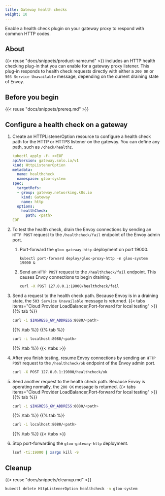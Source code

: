 ```yaml
---
title: Gateway health checks
weight: 10
---
```


Enable a health check plugin on your gateway proxy to respond with common HTTP codes.

## About
{{< reuse "docs/snippets/product-name.md" >}} includes an HTTP health checking plug-in that you can enable for a gateway proxy listener. This plug-in responds to health check requests directly with either a `200 OK` or `503 Service Unavailable` message, depending on the current draining state of Envoy.

## Before you begin

{{< reuse "docs/snippets/prereq.md" >}}
 
## Configure a health check on a gateway

1. Create an HTTPListenerOption resource to configure a health check path for the HTTP or HTTPS listener on the gateway. You can define any path, such as `/check/healthz`.
   ```yaml
   kubectl apply -f- <<EOF
   apiVersion: gateway.solo.io/v1
   kind: HttpListenerOption
   metadata:
     name: healthcheck
     namespace: gloo-system
   spec:
     targetRefs:
     - group: gateway.networking.k8s.io
       kind: Gateway
       name: http
     options:
       healthCheck:
         path: <path>
   EOF
   ```

2. To test the health check, drain the Envoy connections by sending an `HTTP POST` request to the `/healthcheck/fail` endpoint of the Envoy admin port.
   1. Port-forward the `gloo-gateway-http` deployment on port 19000.
      ```shell
      kubectl port-forward deploy/gloo-proxy-http -n gloo-system 19000 &
      ```
   2. Send an `HTTP POST` request to the `/healthcheck/fail` endpoint. This causes Envoy connections to begin draining.
      ```sh
      curl -X POST 127.0.0.1:19000/healthcheck/fail
      ```

3. Send a request to the health check path. Because Envoy is in a draining state, the `503 Service Unavailable` message is returned.
   {{< tabs items="Cloud Provider LoadBalancer,Port-forward for local testing" >}}
   {{% tab %}}
   ```sh
   curl -i $INGRESS_GW_ADDRESS:8080/<path>
   ```
   {{% /tab %}}
   {{% tab %}}
   ```sh
   curl -i localhost:8080/<path>
   ```
   {{% /tab %}}
   {{< /tabs >}}

4. After you finish testing, resume Envoy connections by sending an `HTTP POST` request to the `/healthcheck/ok` endpoint of the Envoy admin port.
   ```sh
   curl -X POST 127.0.0.1:19000/healthcheck/ok
   ```

5. Send another request to the health check path. Because Envoy is operating normally, the `200 OK` message is returned.
   {{< tabs items="Cloud Provider LoadBalancer,Port-forward for local testing" >}}
   {{% tab %}}
   ```sh
   curl -i $INGRESS_GW_ADDRESS:8080/<path>
   ```
   {{% /tab %}}
   {{% tab %}}
   ```sh
   curl -i localhost:8080/<path>
   ```
   {{% /tab %}}
   {{< /tabs >}}

6. Stop port-forwarding the `gloo-gateway-http` deployment.
   ```sh
   lsof -ti:19000 | xargs kill -9
   ```

## Cleanup

{{< reuse "docs/snippets/cleanup.md" >}}

```sh
kubectl delete HttpListenerOption healthcheck -n gloo-system
```